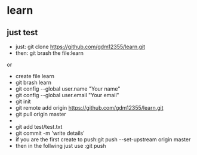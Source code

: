 # learn
just test
- 
- just: git clone https://github.com/gdm12355/learn.git
- then: git brash the file:learn

or
- create file learn
- git brash learn
- git config --global user.name "Your name"
- git config --global user.email "Your email"
- git init
- git remote add origin https://github.com/gdm12355/learn.git
- git pull origin master
- 
- git add test/test.txt 
- git commit -m 'write details'
- if you are the first create to push:git push --set-upstream origin master
- then in the follwing just use :git push

